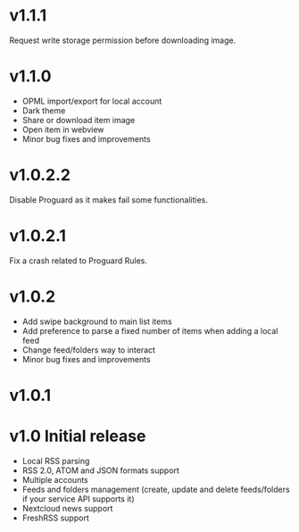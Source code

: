 # v1.1.1

Request write storage permission before downloading image.

# v1.1.0

- OPML import/export for local account
- Dark theme
- Share or download item image
- Open item in webview
- Minor bug fixes and improvements

# v1.0.2.2

Disable Proguard as it makes fail some functionalities.

# v1.0.2.1

Fix a crash related to Proguard Rules.

# v1.0.2

 - Add swipe background to main list items
 - Add preference to parse a fixed number of items when adding a local feed
 - Change feed/folders way to interact
 - Minor bug fixes and improvements


 
# v1.0.1
 
# v1.0 Initial release

- Local RSS parsing 
- RSS 2.0, ATOM and JSON formats support 
- Multiple accounts 
- Feeds and folders management (create, update and delete feeds/folders if your service API supports it)
- Nextcloud news support 
- FreshRSS support
